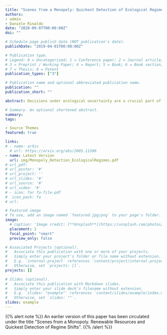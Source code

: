 ```yaml
---
title: "Scenes from a Monopoly: Quickest Detection of Ecological Regimes"
authors:
- admin
- Daniele Rinaldo
date: "2020-09-07T00:00:00Z"
doi: ""

# Schedule page publish date (NOT publication's date).
publishDate: "2019-04-01T00:00:00Z"

# Publication type.
# Legend: 0 = Uncategorized; 1 = Conference paper; 2 = Journal article;
# 3 = Preprint / Working Paper; 4 = Report; 5 = Book; 6 = Book section;
# 7 = Thesis; 8 = Patent
publication_types: ["3"]

# Publication name and optional abbreviated publication name.
publication: ""
publication_short: ""

abstract: Decisions under ecological uncertainty are a crucial part of resource management as many ecological systems undergo abrupt shifts in their structure and behavior. These changes are frequently triggered by the actions of the resource harvester. We study the stochastic dynamics of a renewable resource harvested by a monopolist facing a downward sloping demand curve. We introduce a framework where harvesting affects the resource’s potential to regenerate, resulting in sequential regime shifts. In a multi-regime setting, the firm faces uncertainty in both the environmental fluctuations and the timing of the shift, and has to find the profit-maximizing extraction policy while simultaneously detecting in the quickest time possible the change in regime. Quickest detection methods allow our model to encapsulate the idea of environmental surveillance of ecological dynamics. Our key finding is that post-detection of a negative regime shift, at higher stock levels, the firm pursues an aggressive extraction due to an elastic market demand allowing the monopolist to charge higher markups. Pre-detection, we find that intensification of extraction is possible as a consequence of a sense of urgency caused by the possibility of collapse due to the regime shift. For lower stocks, a precautionary behaviour can result due to increasing resource rent. We study the probability of resource extinction and show the emergence of catastrophe risk which can be both reversible and irreversible based on the extinction's expected hitting time.

# Summary. An optional shortened abstract.
summary: 
tags:

- Source Themes
featured: true

links: 
# - name: arXiv
  # url: https://arxiv.org/abs/2005.11500
- name: Latest Version
  url: img/Monopoly_Detection_EcologicalRegimes.pdf
# url_pdf: 
# url_poster: '#'
# url_project: ''
# url_slides: '#'
# url_source: '#'
# url_video: '#'
# - icon: far fa-file-pdf
#  icon_pack: fa
# url: 

# Featured image
# To use, add an image named `featured.jpg/png` to your page's folder. 
image:
  # caption: 'Image credit: [**Unsplash**](https://unsplash.com/photos/s9CC2SKySJM)'
  placement: 1
  focal_point: "smart"
  preview_only: false

# Associated Projects (optional).
#   Associate this publication with one or more of your projects.
#   Simply enter your project's folder or file name without extension.
#   E.g. `internal-project` references `content/project/internal-project/index.md`.
#   Otherwise, set `projects: []`.
projects: []

# Slides (optional).
#   Associate this publication with Markdown slides.
#   Simply enter your slide deck's filename without extension.
#   E.g. `slides: "example"` references `content/slides/example/index.md`.
#   Otherwise, set `slides: ""`.
slides: example
---
```


{{% alert note %}}
An earlier version of this paper has been circulated under the title "Scenes from a Monopoly. Renewable Resources and Quickest Detection of Regime Shifts".
{{% /alert %}}


